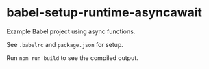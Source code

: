 # babel-setup-runtime-asyncawait

Example Babel project using async functions.

See `.babelrc` and `package.json` for setup.

Run `npm run build` to see the compiled output.
